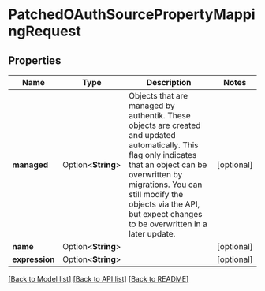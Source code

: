 # PatchedOAuthSourcePropertyMappingRequest

## Properties

Name | Type | Description | Notes
------------ | ------------- | ------------- | -------------
**managed** | Option<**String**> | Objects that are managed by authentik. These objects are created and updated automatically. This flag only indicates that an object can be overwritten by migrations. You can still modify the objects via the API, but expect changes to be overwritten in a later update. | [optional]
**name** | Option<**String**> |  | [optional]
**expression** | Option<**String**> |  | [optional]

[[Back to Model list]](../README.md#documentation-for-models) [[Back to API list]](../README.md#documentation-for-api-endpoints) [[Back to README]](../README.md)


